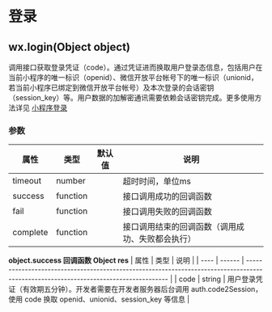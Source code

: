 # 登录

##  wx.login(Object object)

调用接口获取登录凭证（code）。通过凭证进而换取用户登录态信息，包括用户在当前小程序的唯一标识（openid）、微信开放平台帐号下的唯一标识（unionid，若当前小程序已绑定到微信开放平台帐号）及本次登录的会话密钥（session_key）等。用户数据的加解密通讯需要依赖会话密钥完成。更多使用方法详见 [小程序登录](https://developers.weixin.qq.com/miniprogram/dev/framework/open-ability/login.html)

### 参数

| 属性     | 类型     | 默认值 | 说明                                             |
| -------- | -------- | ------ | ------------------------------------------------ |
| timeout  | number   |        | 超时时间，单位ms                                 |
| success  | function |        | 接口调用成功的回调函数                           |
| fail     | function |        | 接口调用失败的回调函数                           |
| complete | function |        | 接口调用结束的回调函数（调用成功、失败都会执行） |

**object.success 回调函数 Object res**
| 属性 | 类型   | 说明                                                                                                                                 |
| ---- | ------ | ------------------------------------------------------------------------------------------------------------------------------------ |
| code | string | 用户登录凭证（有效期五分钟）。开发者需要在开发者服务器后台调用 auth.code2Session，使用 code 换取 openid、unionid、session_key 等信息 |